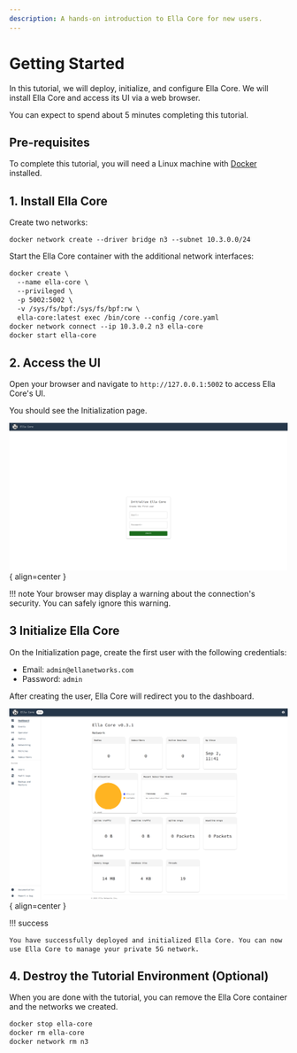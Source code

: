 ```yaml
---
description: A hands-on introduction to Ella Core for new users.
---
```


# Getting Started

In this tutorial, we will deploy, initialize, and configure Ella Core. We will install Ella Core and access its UI via a web browser.

You can expect to spend about 5 minutes completing this tutorial.

## Pre-requisites

To complete this tutorial, you will need a Linux machine with [Docker](https://www.docker.com/) installed.

## 1. Install Ella Core

Create two networks:

```shell
docker network create --driver bridge n3 --subnet 10.3.0.0/24
```

Start the Ella Core container with the additional network interfaces:

```shell
docker create \
  --name ella-core \
  --privileged \
  -p 5002:5002 \
  -v /sys/fs/bpf:/sys/fs/bpf:rw \
  ella-core:latest exec /bin/core --config /core.yaml
docker network connect --ip 10.3.0.2 n3 ella-core
docker start ella-core
```

## 2. Access the UI

Open your browser and navigate to `http://127.0.0.1:5002` to access Ella Core's UI.

You should see the Initialization page.

![Initialize Ella Core](../images/initialize.png){ align=center }

!!! note
    Your browser may display a warning about the connection's security. You can safely ignore this warning.

## 3 Initialize Ella Core

On the Initialization page, create the first user with the following credentials:

- Email: `admin@ellanetworks.com`
- Password: `admin`

After creating the user, Ella Core will redirect you to the dashboard.

![Dashboard](../images/dashboard.png){ align=center }

!!! success

    You have successfully deployed and initialized Ella Core. You can now use Ella Core to manage your private 5G network.

## 4. Destroy the Tutorial Environment (Optional)

When you are done with the tutorial, you can remove the Ella Core container and the networks we created.

```shell
docker stop ella-core
docker rm ella-core
docker network rm n3
```
